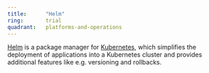 ```yaml
---
title:      "Helm"
ring:       trial
quadrant:   platforms-and-operations
---
```


[Helm](https://helm.sh/) is a package manager for [Kubernetes](https://kubernetes.io/), which simplifies the deployment of applications into a Kubernetes cluster and provides additional features like e.g. versioning and rollbacks.
